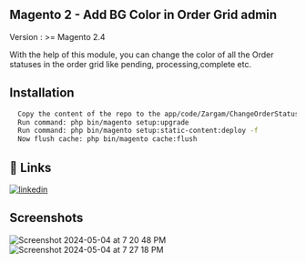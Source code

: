 
## Magento 2 - Add BG Color in Order Grid admin
Version : >= Magento 2.4

With the help of this module, you can change the color of all the Order statuses in the order grid like pending, processing,complete etc.


## Installation

```bash
  Copy the content of the repo to the app/code/Zargam/ChangeOrderStatusColor
  Run command: php bin/magento setup:upgrade
  Run command: php bin/magento setup:static-content:deploy -f
  Now flush cache: php bin/magento cache:flush


```
    
## 🔗 Links

[![linkedin](https://img.shields.io/badge/linkedin-0A66C2?style=for-the-badge&logo=linkedin&logoColor=white)](https://www.linkedin.com/in/zargam-husayn-15141669/)


## Screenshots
![Screenshot 2024-05-04 at 7 20 48 PM](https://github.com/zargam/magento2.4/assets/7505280/ebd4757b-0247-416d-8acf-687a7c533d67)
![Screenshot 2024-05-04 at 7 27 18 PM](https://github.com/zargam/magento2.4/assets/7505280/056a6363-4a48-4990-9fb4-fce4a99b8c9a)
